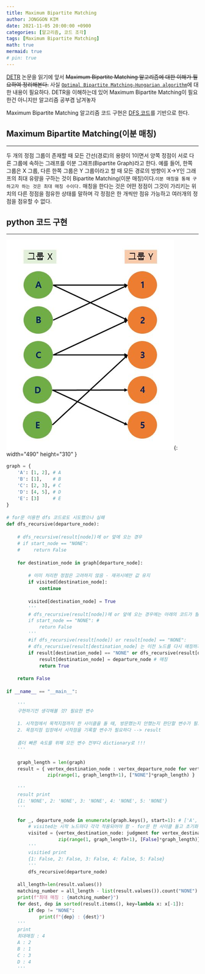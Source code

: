 ```yaml
---
title: Maximum Bipartite Matching
author: JONGGON KIM
date: 2021-11-05 20:00:00 +0900
categories: [알고리즘, 코드 조각]
tags: [Maximum Bipartite Matching]
math: true
mermaid: true
# pin: true
---
```


[DETR](https://arxiv.org/abs/2005.12872) 논문을 읽기에 앞서 ~~Maximum Bipartite Matching 알고리즘에 대한 이해가 필요하여 정리해본다.~~ 사실 [`Optimal Bipartite Matching-Hungarian algorithm`](https://deepfocuser.github.io/posts/hungarian-algorithm/)에 대한 내용이 필요하다.
DETR을 이해하는데 있어 Maximum Bipartite Matching이 필요한건 아니지만 알고리즘 공부겸 남겨놓자

Maximum Bipartite Matching 알고리즘 코드 구현은 [DFS 코드](https://deepfocuser.github.io/posts/bfsdfs/)를 기반으로 한다.

## Maximum Bipartite Matching(이분 매칭)
---
두 개의 정점 그룹이 존재할 때 모든 간선(경로)의 용량이 1이면서 양쪽 정점이 서로 다른 그룹에 속하는 그래프를 이분 그래프(Bipartite Graph)라고 한다. 예를 들어, 한쪽 그룹은 X 그룹, 다른 한쪽 그룹은 Y 그룹이라고 할 때 모든 경로의 방향이 X->Y인 그래프의 최대 유량을 구하는 것이 Bipartite Matching(이분 매칭)이다.`이분 매칭을 통해 구하고자 하는 것은 최대 매칭 수이다.` 매칭을 한다는 것은 어떤 정점이 그것이 가리키는 위치의 다른 정점을 점유한 상태를 말하며
각 정점은 한 개씩만 점유 가능하고 여러개의 정점을 점유할 수 없다.

## python 코드 구현 
---
![Desktop View](https://github.com/DeepFocuser/DeepFocuser.github.io/blob/gh-pages/post/BipartiteGraph/BG.JPG?raw=true){: width="490" height="310" }

```python
graph = {
    'A': [1, 2], # A
    'B': [1],    # B
    'C': [2, 3], # C
    'D': [4, 5], # D
    'E': [3]     # E
}

# for문 이용한 dfs 코드로도 시도했으나 실패
def dfs_recursive(departure_node):

    # dfs_recursive(result[node])에 or 앞에 오는 경우
    # if start_node == "NONE":
    #     return False

    for destination_node in graph[departure_node]:

        # 이미 처리한 정점은 고려하지 않음 - 재귀시에만 값 유지
        if visited[destination_node]:
            continue

        visited[destination_node] = True
        '''
        # dfs_recursive(result[node])에 or 앞에 오는 경우에는 아래의 코드가 필요
        if start_node == "NONE": #
            return False
        '''
        #if dfs_recursive(result[node]) or result[node] == "NONE":
        # dfs_recursive(result[destination_node] 는 이전 노드를 다시 매칭하기 위함
        if result[destination_node] == "NONE" or dfs_recursive(result[destination_node]): # 앞에 것이 True면 바로 if문 안으로 들어간다.
            result[destination_node] = departure_node # 매칭
            return True

    return False

if __name__ == "__main__":

    '''
    구현하기전 생각해볼 것? 필요한 변수
    
    1. 시작점에서 목적지점까지 한 사이클을 돌 때, 방문했는지 안했는지 판단할 변수가 필요하다. --> visited
    2. 목점지점 입장에서 시작점을 기록할 변수가 필요하다 --> result
    
    좀더 빠른 속도를 위해 모든 변수 전부다 dictionary로 !!!
    '''

    graph_length = len(graph)
    result = { vertex_destination_node : vertex_departure_node for vertex_destination_node, vertex_departure_node in
               zip(range(1, graph_length+1), ["NONE"]*graph_length) }

    '''
    result print
    {1: 'NONE', 2: 'NONE', 3: 'NONE', 4: 'NONE', 5: 'NONE'}
    '''

    for _, departure_node in enumerate(graph.keys(), start=1): # ['A', 'B', 'C', 'D', 'E']
        # visited는 시작 노드마다 각각 적용되어야 함 - for문 한 사이클 돌고 초기화 -> 시작노드가 n개 이므로
        visited = {vertex_destination_node: judgment for vertex_destination_node, judgment in
                   zip(range(1, graph_length+1), [False]*graph_length)}
        '''
        visitied print
        {1: False, 2: False, 3: False, 4: False, 5: False}
        '''
        dfs_recursive(departure_node)

    all_length=len(result.values())
    matching_number = all_length - list(result.values()).count("NONE")
    print(f"최대 매칭 : {matching_number}")
    for dest, dep in sorted(result.items(), key=lambda x: x[-1]):
        if dep != "NONE":
            print(f"{dep} : {dest}")
    '''
    print 
    최대매칭 : 4
    A : 2
    B : 1
    C : 3
    D : 4
    '''

```
